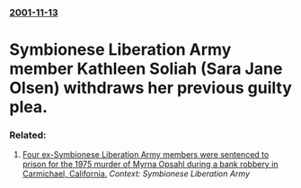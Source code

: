 ### [2001-11-13](/news/2001/11/13/index.md)

#  Symbionese Liberation Army member Kathleen Soliah (Sara Jane Olsen) withdraws her previous guilty plea.




### Related:

1. [ Four ex-Symbionese Liberation Army members were sentenced to prison for the 1975 murder of Myrna Opsahl during a bank robbery in Carmichael, California.](/news/2003/02/14/four-ex-symbionese-liberation-army-members-were-sentenced-to-prison-for-the-1975-murder-of-myrna-opsahl-during-a-bank-robbery-in-carmichael.md) _Context: Symbionese Liberation Army_

